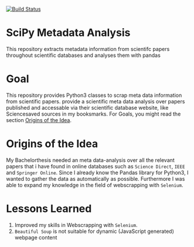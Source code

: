 [![Build Status](https://travis-ci.org/zwoefler/SciPy-Metadata-Analysis.svg?branch=master)](https://travis-ci.org/zwoefler/SciPy-Metadata-Analysis)
# SciPy Metadata Analysis
This repository extracts metadata information from scientifc papers throughout scientific databases and analyses them with pandas

# Goal
This repository provides Python3 classes to scrap meta data information from scientific papers.
provide a scientific meta data analysis over papers published and accessable via their scientific database website, like Sciencesaved sources in my booksmarks. For Goals, you might read the section [Origins of the Idea](#Origins-of-the-Idea).

# Origins of the Idea
My Bachelorthesis needed an meta data-analysis over all the relevant papers that i have found in online databases such as `Science Direct`, `IEEE` and `Springer Online`.
Since I already know the Pandas library for Python3, I wanted to gather the data as automatically as possible. Furthermore I was able to expand my knowledge in the field of webscrapping with `Selenium`.

# Lessons Learned
1. Improved my skills in Webscrapping with `Selenium`.
2. `Beautiful Soup` is not suitable for dynamic (JavaScript generated) webpage content